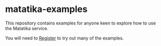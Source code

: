 # matatika-examples
This repository contains examples for anyone keen to explore how to use the Matatika service.

You will need to [Register](https://www.matatika.com/register-now/)  to try out many of the examples.